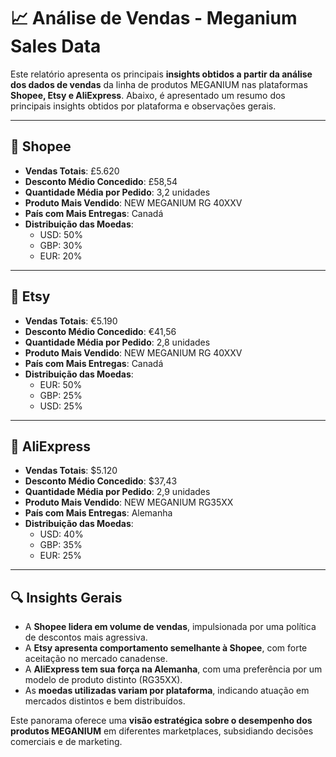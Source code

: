 
# 📈 Análise de Vendas - Meganium Sales Data

Este relatório apresenta os principais **insights obtidos a partir da análise dos dados de vendas** da linha de produtos MEGANIUM nas plataformas **Shopee, Etsy e AliExpress**. Abaixo, é apresentado um resumo dos principais insights obtidos por plataforma e observações gerais.

---

## 🔸 Shopee

- **Vendas Totais**: £5.620
- **Desconto Médio Concedido**: £58,54
- **Quantidade Média por Pedido**: 3,2 unidades
- **Produto Mais Vendido**: NEW MEGANIUM RG 40XXV
- **País com Mais Entregas**: Canadá
- **Distribuição das Moedas**:
  - USD: 50%
  - GBP: 30%
  - EUR: 20%

---

## 🔸 Etsy

- **Vendas Totais**: €5.190
- **Desconto Médio Concedido**: €41,56
- **Quantidade Média por Pedido**: 2,8 unidades
- **Produto Mais Vendido**: NEW MEGANIUM RG 40XXV
- **País com Mais Entregas**: Canadá
- **Distribuição das Moedas**:
  - EUR: 50%
  - GBP: 25%
  - USD: 25%

---

## 🔸 AliExpress

- **Vendas Totais**: $5.120
- **Desconto Médio Concedido**: $37,43
- **Quantidade Média por Pedido**: 2,9 unidades
- **Produto Mais Vendido**: NEW MEGANIUM RG35XX
- **País com Mais Entregas**: Alemanha
- **Distribuição das Moedas**:
  - USD: 40%
  - GBP: 35%
  - EUR: 25%

---

## 🔍 Insights Gerais

- A **Shopee lidera em volume de vendas**, impulsionada por uma política de descontos mais agressiva.
- A **Etsy apresenta comportamento semelhante à Shopee**, com forte aceitação no mercado canadense.
- A **AliExpress tem sua força na Alemanha**, com uma preferência por um modelo de produto distinto (RG35XX).
- As **moedas utilizadas variam por plataforma**, indicando atuação em mercados distintos e bem distribuídos.

Este panorama oferece uma **visão estratégica sobre o desempenho dos produtos MEGANIUM** em diferentes marketplaces, subsidiando decisões comerciais e de marketing.
